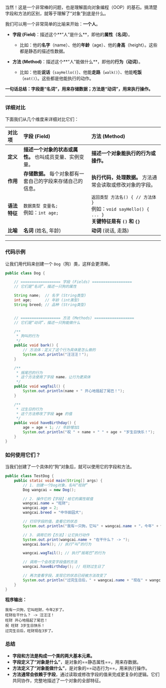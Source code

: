 当然！这是一个非常棒的问题，也是理解面向对象编程（OOP）的基石。搞清楚字段和方法的区别，就等于理解了“对象”到底是什么。

我们可以用一个非常简单的比喻来开始：**一个人**。

*   **字段 (Field)**：描述这个**“人”是什么**，即他的**属性（名词）**。
    *   比如：他的**名字**（name）、他的**年龄**（age）、他的**身高**（height）。这些都是静态的描述性数据。

*   **方法 (Method)**：描述这个**“人”能做什么**，即他的**行为（动词）**。
    *   比如：他能**说话**（`sayHello()`）、他能**走路**（`walk()`）、他能**吃饭**（`eat()`）。这些都是他能执行的动作。

**一句话总结：字段是“名词”，用来存储数据；方法是“动词”，用来执行操作。**

---

### 详细对比

下面我们从几个维度来详细对比它们：

| 对比项      | 字段 (Field)                       | 方法 (Method)                                                                           |
| :------- | :------------------------------- | :------------------------------------------------------------------------------------ |
| **定义**   | **描述一个对象的状态或属性。** 也叫成员变量、实例变量。   | **描述一个对象能执行的行为或操作。**                                                                  |
| **作用**   | **存储数据。** 每个对象都有一套自己的字段来存储自己的信息。 | **执行代码，处理数据。** 方法通常会读取或修改对象的字段。                                                       |
| **语法特征** | `数据类型 变量名;` <br> 例如：`int age;`   | `返回类型 方法名() { // 方法体 }` <br> 例如：`void sayHello() { ... }` <br> **关键特征是有 `()` 和 `{}`** |
| **比喻**   | **名词** (姓名, 年龄)                  | **动词** (说话, 走路)                                                                       |

---

### 代码示例

让我们用代码来创建一个 `Dog`（狗）类，这样会更清晰。

```java
public class Dog {

    // ================== 字段 (Fields) ==================
    // 它们是“名词”，描述一只狗的属性

    String name;  // 名字 (String类型)
    int age;      // 年龄 (int类型)
    String breed; // 品种 (String类型)


    // ================== 方法 (Methods) ==================
    // 它们是“动词”，描述一只狗能做什么

    /**
     * 狗叫的行为
     */
    public void bark() {
        // 方法体：定义了这个行为具体是怎么做的
        System.out.println("汪汪汪！");
    }

    /**
     * 摇尾巴的行为
     * 这个方法使用了字段 name，让行为更具体
     */
    public void wagTail() {
        System.out.println(name + " 开心地摇起了尾巴！");
    }

    /**
     * 过生日的行为
     * 这个方法修改了字段 age 的值
     */
    public void haveBirthday() {
        age = age + 1; // 年龄增加1
        System.out.println("祝 " + name + " " + age + "岁生日快乐！");
    }
}
```

### 如何使用它们？

当我们创建了一个具体的“狗”对象后，就可以使用它的字段和方法。

```java
public class TestDog {
    public static void main(String[] args) {
        // 1. 创建一个Dog对象，名叫“旺财”
        Dog wangcai = new Dog();

        // 2. 操作它的【字段】：给它的属性赋值
        wangcai.name = "旺财";
        wangcai.age = 2;
        wangcai.breed = "中华田园犬";

        // 打印字段的值，查看它的状态
        System.out.println("我有一只狗，它叫" + wangcai.name + "，今年" + wangcai.age + "岁了。");

        // 3. 调用它的【方法】：让它执行动作
        System.out.print(wangcai.name + "在干什么？ -> ");
        wangcai.bark(); // 执行“叫”的行为

        wangcai.wagTail(); // 执行“摇尾巴”的行为

        // 调用一个会改变字段值的方法
        wangcai.haveBirthday(); // 旺财过生日了

        // 再次查看字段，发现它的状态已经被方法改变了
        System.out.println("过完生日后，" + wangcai.name + "现在" + wangcai.age + "岁了。");
    }
}
```

**程序输出：**
```
我有一只狗，它叫旺财，今年2岁了。
旺财在干什么？ -> 汪汪汪！
旺财 开心地摇起了尾巴！
祝 旺财 3岁生日快乐！
过完生日后，旺财现在3岁了。
```

### 总结

*   **字段和方法是构成一个类的两大基本元素。**
*   **字段定义了“对象是什么”**，是对象的==静态属性==，用来存数据。
*   **方法定义了“对象能做什么”**，是对象的==动态行为==，用来执行操作。
*   **方法通常会依赖于字段**，通过读取或修改字段的值来完成更复杂的逻辑。它们共同协作，完整地描述了一个对象的全部特征。